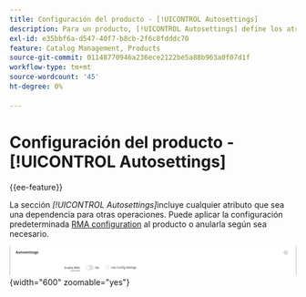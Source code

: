 ```yaml
---
title: Configuración del producto - [!UICONTROL Autosettings]
description: Para un producto, [!UICONTROL Autosettings] define los atributos que son dependencias para otras operaciones.
exl-id: e35bbf6a-d547-40f7-b8cb-2f6c8fdddc70
feature: Catalog Management, Products
source-git-commit: 01148770946a236ece2122be5a88b963a0f07d1f
workflow-type: tm+mt
source-wordcount: '45'
ht-degree: 0%

---
```


# Configuración del producto - [!UICONTROL Autosettings]

{{ee-feature}}

La sección _[!UICONTROL Autosettings]_&#x200B;incluye cualquier atributo que sea una dependencia para otras operaciones. Puede aplicar la configuración predeterminada [RMA configuration](../stores-purchase/rma-configure.md) al producto o anularla según sea necesario.

![Configuración automática](./assets/product-autosettings.png){width="600" zoomable="yes"}
